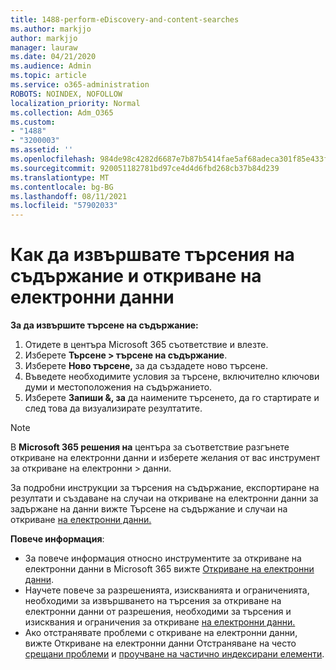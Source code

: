 ```yaml
---
title: 1488-perform-eDiscovery-and-content-searches
ms.author: markjjo
author: markjjo
manager: lauraw
ms.date: 04/21/2020
ms.audience: Admin
ms.topic: article
ms.service: o365-administration
ROBOTS: NOINDEX, NOFOLLOW
localization_priority: Normal
ms.collection: Adm_O365
ms.custom:
- "1488"
- "3200003"
ms.assetid: ''
ms.openlocfilehash: 984de98c4282d6687e7b87b5414fae5af68adeca301f85e433fd126641b7b22a
ms.sourcegitcommit: 920051182781bd97ce4d4d6fbd268cb37b84d239
ms.translationtype: MT
ms.contentlocale: bg-BG
ms.lasthandoff: 08/11/2021
ms.locfileid: "57902033"
---
```

# <a name="how-to-perform-content-searches-and-ediscovery-searches"></a>Как да извършвате търсения на съдържание и откриване на електронни данни

**За да извършите търсене на съдържание:**

1. Отидете в центъра Microsoft 365 съответствие и влезте.
2. Изберете **Търсене > търсене на съдържание**.
3. Изберете **Ново търсене,** за да създадете ново търсене.
4. Въведете необходимите условия за търсене, включително ключови думи и местоположения на съдържанието.
5. Изберете **Запиши &, за** да наимените търсенето, да го стартирате и след това да визуализирате резултатите.

> [!NOTE]
> В **Microsoft 365 решения на** центъра за съответствие разгънете откриване на електронни данни и изберете желания от вас инструмент за откриване на електронни  >  данни. 

За подробни инструкции за търсения на съдържание, експортиране на резултати и създаване [](https://docs.microsoft.com/microsoft-365/compliance/content-search) на случаи на откриване на електронни данни за задържане на данни вижте Търсене на съдържание и случаи на откриване [на електронни данни.](https://docs.microsoft.com/microsoft-365/compliance/ediscovery-cases)

**Повече информация**:

- За повече информация относно инструментите за откриване на електронни данни в Microsoft 365 вижте [Откриване на електронни данни](https://docs.microsoft.com/microsoft-365/compliance/ediscovery).
- Научете повече за разрешенията, изискванията и ограниченията, необходими [](https://docs.microsoft.com/microsoft-365/compliance/assign-ediscovery-permissions) за извършването на търсения за откриване на електронни данни от разрешения, необходими за търсения и изисквания и ограничения за откриване [на електронни данни.](https://docs.microsoft.com/microsoft-365/compliance/limits-for-content-search)
- Ако отстранявате проблеми с откриване на електронни данни, вижте Откриване на електронни данни Отстраняване на често [срещани проблеми](https://docs.microsoft.com/microsoft-365/compliance/ediscovery-troubleshooting-common-issues) и [проучване на частично индексирани елементи](https://docs.microsoft.com/microsoft-365/compliance/investigating-partially-indexed-items-in-ediscovery).
